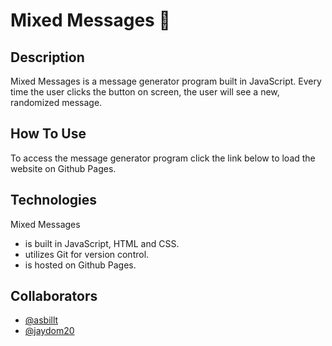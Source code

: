 # Mixed Messages 💬

## Description

Mixed Messages is a message generator program built in JavaScript. Every time the user clicks the button on screen,
the user will see a new, randomized message.

## How To Use

To access the message generator program click the link below to load the website on Github Pages.

## Technologies

Mixed Messages

- is built in JavaScript, HTML and CSS.
- utilizes Git for version control.
- is hosted on Github Pages.

## Collaborators

- [@asbillt](https://github.com/asbillt)
- [@jaydom20](https://github.com/jaydom20)
